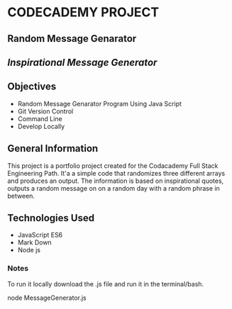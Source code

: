 

# **CODECADEMY PROJECT** 

## Random Message Genarator 

## *Inspirational Message Generator*

## Objectives 

- Random Message Genarator Program Using Java Script 
- Git Version Control 
- Command Line 
- Develop Locally 

## General Information 
This project is a portfolio project created for the Codacademy Full Stack Engineering Path. It'a a simple code that randomizes three different arrays and produces an output. The information is based on inspirational quotes, outputs a random message on on a random day with a random phrase in between. 

## Technologies Used 
- JavaScript ES6 
- Mark Down 
- Node js 


### Notes
To run it locally download the .js file and run it in the terminal/bash.

node MessageGenerator.js 









